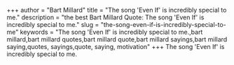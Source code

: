 +++
author = "Bart Millard"
title = "The song 'Even If' is incredibly special to me."
description = "the best Bart Millard Quote: The song 'Even If' is incredibly special to me."
slug = "the-song-even-if-is-incredibly-special-to-me"
keywords = "The song 'Even If' is incredibly special to me.,bart millard,bart millard quotes,bart millard quote,bart millard sayings,bart millard saying,quotes, sayings,quote, saying, motivation"
+++
The song 'Even If' is incredibly special to me.

